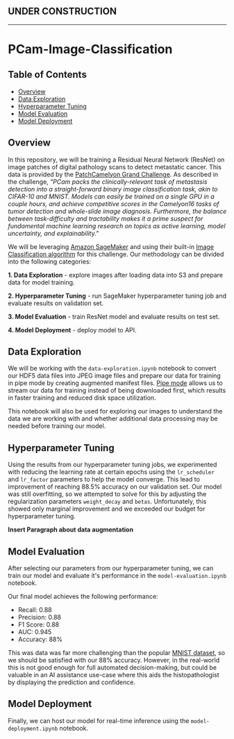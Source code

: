 ## UNDER CONSTRUCTION
__________________________________________________________________

# PCam-Image-Classification

## Table of Contents

- [Overview](#overview)
- [Data Exploration](#data-exploration)
- [Hyperparameter Tuning](#hyperparameter-tuning)
- [Model Evaluation](#model-evaluation)
- [Model Deployment](#model-deployment)

## Overview

In this repository, we will be training a Residual Neural Network (ResNet) on image patches of digital pathology scans to detect metastatic cancer. This data is provided by the [PatchCamelyon Grand Challenge](https://patchcamelyon.grand-challenge.org/). As described in the challenge, *"PCam packs the clinically-relevant task of metastasis detection into a straight-forward binary image classification task, akin to CIFAR-10 and MNIST. Models can easily be trained on a single GPU in a couple hours, and achieve competitive scores in the Camelyon16 tasks of tumor detection and whole-slide image diagnosis. Furthermore, the balance between task-difficulty and tractability makes it a prime suspect for fundamental machine learning research on topics as active learning, model uncertainty, and explainability."*

We will be leveraging [Amazon SageMaker](https://aws.amazon.com/sagemaker/) and using their built-in [Image Classification algorithm](https://docs.aws.amazon.com/sagemaker/latest/dg/image-classification.html) for this challenge. Our methodology can be divided into the following categories:

**1. Data Exploration** - explore images after loading data into S3 and prepare data for model training.

**2. Hyperparameter Tuning** - run SageMaker hyperparameter tuning job and evaluate results on validation set.

**3. Model Evaluation** - train ResNet model and evaluate results on test set.

**4. Model Deployment** - deploy model to API.

## Data Exploration

We will be working with the `data-exploration.ipynb` notebook to convert our HDF5 data files into JPEG image files and prepare our data for training in pipe mode by creating augmented manifest files. [Pipe mode](https://aws.amazon.com/blogs/machine-learning/using-pipe-input-mode-for-amazon-sagemaker-algorithms/) allows us to stream our data for training instead of being downloaded first, which results in faster training and reduced disk space utilization.

This notebook will also be used for exploring our images to understand the data we are working with and whether additional data processing may be needed before training our model.


## Hyperparameter Tuning



Using the results from our hyperparameter tuning jobs, we experimented with reducing the learning rate at certain epochs using the `lr_scheduler` and `lr_factor` parameters to help the model converge. This lead to improvement of reaching 88.5% accuracy on our validation set. Our model was still overfitting, so we attempted to solve for this by adjusting the regularization parameters `weight_decay` and `betas`. Unfortunately, this showed only marginal improvement and we exceeded our budget for hyperparameter tuning.

**Insert Paragraph about data augmentation**


## Model Evaluation

After selecting our parameters from our hyperparameter tuning, we can train our model and evaluate it's performance in the `model-evaluation.ipynb` notebook.

Our final model achieves the following performance:
- Recall: 0.88
- Precision: 0.88
- F1 Score: 0.88
- AUC: 0.945
- Accuracy: 88%

This was data was far more challenging than the popular [MNIST dataset](https://www.tensorflow.org/datasets/catalog/mnist), so we should be satisfied with our 88% accuracy. However, in the real-world this is not good enough for full automated decision-making, but could be valuable in an AI assistance use-case where this aids the histopathologist by displaying the prediction and confidence.

## Model Deployment

Finally, we can host our model for real-time inference using the `model-deployment.ipynb` notebook.
